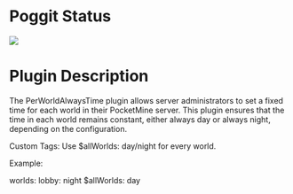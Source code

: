 # Poggit Status
[![](https://poggit.pmmp.io/shield.state/PerWorldAlwaysTime)](https://poggit.pmmp.io/p/PerWorldAlwaysTime)

# Plugin Description
The PerWorldAlwaysTime plugin allows server administrators to set a fixed time for each world in their PocketMine server. This plugin ensures that the time in each world remains constant, either always day or always night, depending on the configuration.

Custom Tags: Use $allWorlds: day/night for every world.

Example:

worlds: lobby: night $allWorlds: day
